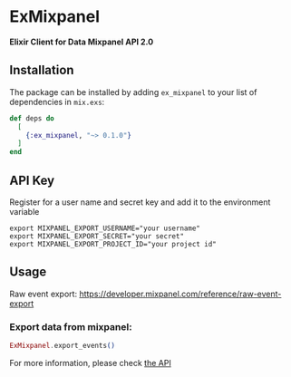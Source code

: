 # ExMixpanel

**Elixir Client for Data Mixpanel API 2.0**

## Installation

The package can be installed by adding `ex_mixpanel` to your list of dependencies in `mix.exs`:

```elixir
def deps do
  [
    {:ex_mixpanel, "~> 0.1.0"}
  ]
end
```

## API Key

Register for a user name and secret key and add it to the environment variable
```
export MIXPANEL_EXPORT_USERNAME="your username"
export MIXPANEL_EXPORT_SECRET="your secret"
export MIXPANEL_EXPORT_PROJECT_ID="your project id"
```

## Usage

Raw event export: https://developer.mixpanel.com/reference/raw-event-export



### Export data from mixpanel:

```elixir
ExMixpanel.export_events()
```

For more information, please check [the API](https://github.com/vnnoder/ex_mixpanel/blob/master/lib/ex_mixpanel.ex)

